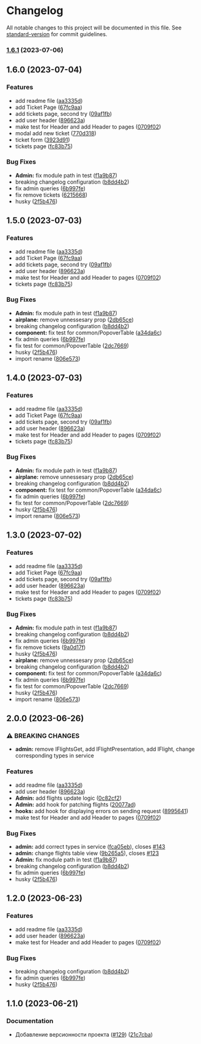 # Changelog

All notable changes to this project will be documented in this file. See [standard-version](https://github.com/conventional-changelog/standard-version) for commit guidelines.

### [1.6.1](https://gitlab.com/levotarayan98/airways/compare/v1.6.0...v1.6.1) (2023-07-06)

## 1.6.0 (2023-07-04)


### Features

* add readme file ([aa3335d](https://gitlab.com/levotarayan98/airways/commit/aa3335dee94fc97a422e12419bac5da6a82d0407))
* add Ticket Page ([67fc9aa](https://gitlab.com/levotarayan98/airways/commit/67fc9aaa74970176e0a269631191d1c5876667f7))
* add tickets page, second try ([09af1fb](https://gitlab.com/levotarayan98/airways/commit/09af1fbb13baf8fabd340f19ce3a1b56ff586752))
* add user header ([896623a](https://gitlab.com/levotarayan98/airways/commit/896623afd283f800e75052c6a5b25dfb900c00d9))
* make test for Header and add Header to pages ([0709f02](https://gitlab.com/levotarayan98/airways/commit/0709f029549cd7cdc73052bf894175212694767f))
* modal add new ticket ([770d318](https://gitlab.com/levotarayan98/airways/commit/770d318feb029e73861b63631aafe189c97ab928))
* ticket form ([3923d91](https://gitlab.com/levotarayan98/airways/commit/3923d91b7a0ca29682bc9d2fbf3f67e5fe6a8526))
* tickets page ([fc83b75](https://gitlab.com/levotarayan98/airways/commit/fc83b751c3079138d0fbaa122d8c0cd50ad406ed))


### Bug Fixes

* **Admin:** fix module path in test ([f1a9b87](https://gitlab.com/levotarayan98/airways/commit/f1a9b87277ff47b5a63404d4d23e7a2cff5d9290))
* breaking changelog configuration ([b8dd4b2](https://gitlab.com/levotarayan98/airways/commit/b8dd4b24ded5fb511d935cbc6ecd8628ed2ae88e))
* fix admin queries ([6b997fe](https://gitlab.com/levotarayan98/airways/commit/6b997fe3d4f17f2dbc0eed7469ee7b064f3d3d13))
* fix remove tickets ([6215668](https://gitlab.com/levotarayan98/airways/commit/621566830e702ee6c64cdf8be5a96b474bc9cea8))
* husky ([2f5b476](https://gitlab.com/levotarayan98/airways/commit/2f5b476cadf119fc525850abe28322e98d4349dd))

## 1.5.0 (2023-07-03)

### Features

- add readme file ([aa3335d](https://gitlab.com/levotarayan98/airways/commit/aa3335dee94fc97a422e12419bac5da6a82d0407))
- add Ticket Page ([67fc9aa](https://gitlab.com/levotarayan98/airways/commit/67fc9aaa74970176e0a269631191d1c5876667f7))
- add tickets page, second try ([09af1fb](https://gitlab.com/levotarayan98/airways/commit/09af1fbb13baf8fabd340f19ce3a1b56ff586752))
- add user header ([896623a](https://gitlab.com/levotarayan98/airways/commit/896623afd283f800e75052c6a5b25dfb900c00d9))
- make test for Header and add Header to pages ([0709f02](https://gitlab.com/levotarayan98/airways/commit/0709f029549cd7cdc73052bf894175212694767f))
- tickets page ([fc83b75](https://gitlab.com/levotarayan98/airways/commit/fc83b751c3079138d0fbaa122d8c0cd50ad406ed))

### Bug Fixes

- **Admin:** fix module path in test ([f1a9b87](https://gitlab.com/levotarayan98/airways/commit/f1a9b87277ff47b5a63404d4d23e7a2cff5d9290))
- **airplane:** remove unnessesary prop ([2db65ce](https://gitlab.com/levotarayan98/airways/commit/2db65ce3cb40fbafcbbab6fc9e544c7f3b2c34e1))
- breaking changelog configuration ([b8dd4b2](https://gitlab.com/levotarayan98/airways/commit/b8dd4b24ded5fb511d935cbc6ecd8628ed2ae88e))
- **component:** fix test for common/PopoverTable ([a34da6c](https://gitlab.com/levotarayan98/airways/commit/a34da6c2a28c758d88172ba742b5936abb9e8bf6))
- fix admin queries ([6b997fe](https://gitlab.com/levotarayan98/airways/commit/6b997fe3d4f17f2dbc0eed7469ee7b064f3d3d13))
- fix test for common/PopoverTable ([2dc7669](https://gitlab.com/levotarayan98/airways/commit/2dc7669726eb038becc43cc55e52aa1f2be8eb65))
- husky ([2f5b476](https://gitlab.com/levotarayan98/airways/commit/2f5b476cadf119fc525850abe28322e98d4349dd))
- import rename ([806e573](https://gitlab.com/levotarayan98/airways/commit/806e573051ff0463e71374b85d5f5ebdffac4748))

## 1.4.0 (2023-07-03)

### Features

- add readme file ([aa3335d](https://gitlab.com/levotarayan98/airways/commit/aa3335dee94fc97a422e12419bac5da6a82d0407))
- add Ticket Page ([67fc9aa](https://gitlab.com/levotarayan98/airways/commit/67fc9aaa74970176e0a269631191d1c5876667f7))
- add tickets page, second try ([09af1fb](https://gitlab.com/levotarayan98/airways/commit/09af1fbb13baf8fabd340f19ce3a1b56ff586752))
- add user header ([896623a](https://gitlab.com/levotarayan98/airways/commit/896623afd283f800e75052c6a5b25dfb900c00d9))
- make test for Header and add Header to pages ([0709f02](https://gitlab.com/levotarayan98/airways/commit/0709f029549cd7cdc73052bf894175212694767f))
- tickets page ([fc83b75](https://gitlab.com/levotarayan98/airways/commit/fc83b751c3079138d0fbaa122d8c0cd50ad406ed))

### Bug Fixes

- **Admin:** fix module path in test ([f1a9b87](https://gitlab.com/levotarayan98/airways/commit/f1a9b87277ff47b5a63404d4d23e7a2cff5d9290))
- **airplane:** remove unnessesary prop ([2db65ce](https://gitlab.com/levotarayan98/airways/commit/2db65ce3cb40fbafcbbab6fc9e544c7f3b2c34e1))
- breaking changelog configuration ([b8dd4b2](https://gitlab.com/levotarayan98/airways/commit/b8dd4b24ded5fb511d935cbc6ecd8628ed2ae88e))
- **component:** fix test for common/PopoverTable ([a34da6c](https://gitlab.com/levotarayan98/airways/commit/a34da6c2a28c758d88172ba742b5936abb9e8bf6))
- fix admin queries ([6b997fe](https://gitlab.com/levotarayan98/airways/commit/6b997fe3d4f17f2dbc0eed7469ee7b064f3d3d13))
- fix test for common/PopoverTable ([2dc7669](https://gitlab.com/levotarayan98/airways/commit/2dc7669726eb038becc43cc55e52aa1f2be8eb65))
- husky ([2f5b476](https://gitlab.com/levotarayan98/airways/commit/2f5b476cadf119fc525850abe28322e98d4349dd))
- import rename ([806e573](https://gitlab.com/levotarayan98/airways/commit/806e573051ff0463e71374b85d5f5ebdffac4748))

## 1.3.0 (2023-07-02)

### Features

- add readme file ([aa3335d](https://gitlab.com/levotarayan98/airways/commit/aa3335dee94fc97a422e12419bac5da6a82d0407))
- add Ticket Page ([67fc9aa](https://gitlab.com/levotarayan98/airways/commit/67fc9aaa74970176e0a269631191d1c5876667f7))
- add tickets page, second try ([09af1fb](https://gitlab.com/levotarayan98/airways/commit/09af1fbb13baf8fabd340f19ce3a1b56ff586752))
- add user header ([896623a](https://gitlab.com/levotarayan98/airways/commit/896623afd283f800e75052c6a5b25dfb900c00d9))
- make test for Header and add Header to pages ([0709f02](https://gitlab.com/levotarayan98/airways/commit/0709f029549cd7cdc73052bf894175212694767f))
- tickets page ([fc83b75](https://gitlab.com/levotarayan98/airways/commit/fc83b751c3079138d0fbaa122d8c0cd50ad406ed))

### Bug Fixes

- **Admin:** fix module path in test ([f1a9b87](https://gitlab.com/levotarayan98/airways/commit/f1a9b87277ff47b5a63404d4d23e7a2cff5d9290))
- breaking changelog configuration ([b8dd4b2](https://gitlab.com/levotarayan98/airways/commit/b8dd4b24ded5fb511d935cbc6ecd8628ed2ae88e))
- fix admin queries ([6b997fe](https://gitlab.com/levotarayan98/airways/commit/6b997fe3d4f17f2dbc0eed7469ee7b064f3d3d13))
- fix remove tickets ([9a0d17f](https://gitlab.com/levotarayan98/airways/commit/9a0d17f703a4d7000bbe1770d86b94d72cea8b25))
- husky ([2f5b476](https://gitlab.com/levotarayan98/airways/commit/2f5b476cadf119fc525850abe28322e98d4349dd))
- **airplane:** remove unnessesary prop ([2db65ce](https://gitlab.com/levotarayan98/airways/commit/2db65ce3cb40fbafcbbab6fc9e544c7f3b2c34e1))
- breaking changelog configuration ([b8dd4b2](https://gitlab.com/levotarayan98/airways/commit/b8dd4b24ded5fb511d935cbc6ecd8628ed2ae88e))
- **component:** fix test for common/PopoverTable ([a34da6c](https://gitlab.com/levotarayan98/airways/commit/a34da6c2a28c758d88172ba742b5936abb9e8bf6))
- fix admin queries ([6b997fe](https://gitlab.com/levotarayan98/airways/commit/6b997fe3d4f17f2dbc0eed7469ee7b064f3d3d13))
- fix test for common/PopoverTable ([2dc7669](https://gitlab.com/levotarayan98/airways/commit/2dc7669726eb038becc43cc55e52aa1f2be8eb65))
- husky ([2f5b476](https://gitlab.com/levotarayan98/airways/commit/2f5b476cadf119fc525850abe28322e98d4349dd))
- import rename ([806e573](https://gitlab.com/levotarayan98/airways/commit/806e573051ff0463e71374b85d5f5ebdffac4748))

## 2.0.0 (2023-06-26)

### ⚠ BREAKING CHANGES

- **admin:** remove IFlightsGet, add IFlightPresentation, add IFlight, change corresponding
  types in service

### Features

- add readme file ([aa3335d](https://gitlab.com/levotarayan98/airways/commit/aa3335dee94fc97a422e12419bac5da6a82d0407))
- add user header ([896623a](https://gitlab.com/levotarayan98/airways/commit/896623afd283f800e75052c6a5b25dfb900c00d9))
- **Admin:** add flights update logic ([0c82cf2](https://gitlab.com/levotarayan98/airways/commit/0c82cf21b33a0e4c22715480921447011bbf2fd0))
- **Admin:** add hook for patching flights ([20077ad](https://gitlab.com/levotarayan98/airways/commit/20077ad5850b6cf912cb394e8ae0bed4a694aad8))
- **hooks:** add hook for displaying errors on sending request ([8995641](https://gitlab.com/levotarayan98/airways/commit/8995641d961c2aeb850d6b229dd496c3d9d64c60))
- make test for Header and add Header to pages ([0709f02](https://gitlab.com/levotarayan98/airways/commit/0709f029549cd7cdc73052bf894175212694767f))

### Bug Fixes

- **admin:** add correct types in service ([fca05eb](https://gitlab.com/levotarayan98/airways/commit/fca05ebab802282f2dce20e62cdd3ba78aa7da1d)), closes [#143](https://gitlab.com/levotarayan98/airways/issues/143)
- **admin:** change flights table view ([9b265a5](https://gitlab.com/levotarayan98/airways/commit/9b265a5a687a17359715538b4fa36c42e318655c)), closes [#123](https://gitlab.com/levotarayan98/airways/issues/123)
- **Admin:** fix module path in test ([f1a9b87](https://gitlab.com/levotarayan98/airways/commit/f1a9b87277ff47b5a63404d4d23e7a2cff5d9290))
- breaking changelog configuration ([b8dd4b2](https://gitlab.com/levotarayan98/airways/commit/b8dd4b24ded5fb511d935cbc6ecd8628ed2ae88e))
- fix admin queries ([6b997fe](https://gitlab.com/levotarayan98/airways/commit/6b997fe3d4f17f2dbc0eed7469ee7b064f3d3d13))
- husky ([2f5b476](https://gitlab.com/levotarayan98/airways/commit/2f5b476cadf119fc525850abe28322e98d4349dd))

## 1.2.0 (2023-06-23)

### Features

- add readme file ([aa3335d](https://gitlab.levotarayan98.com/levotarayan98/airways/commit/aa3335dee94fc97a422e12419bac5da6a82d0407))
- add user header ([896623a](https://gitlab.levotarayan98.com/levotarayan98/airways/commit/896623afd283f800e75052c6a5b25dfb900c00d9))
- make test for Header and add Header to pages ([0709f02](https://gitlab.levotarayan98.com/levotarayan98/airways/commit/0709f029549cd7cdc73052bf894175212694767f))

### Bug Fixes

- breaking changelog configuration ([b8dd4b2](https://gitlab.levotarayan98.com/levotarayan98/airways/commit/b8dd4b24ded5fb511d935cbc6ecd8628ed2ae88e))
- fix admin queries ([6b997fe](https://gitlab.levotarayan98.com/levotarayan98/airways/commit/6b997fe3d4f17f2dbc0eed7469ee7b064f3d3d13))
- husky ([2f5b476](https://gitlab.levotarayan98.com/levotarayan98/airways/commit/2f5b476cadf119fc525850abe28322e98d4349dd))

## 1.1.0 (2023-06-21)

### Documentation

- Добавление версионности проекта ([#129](https://gitlab.com/levotarayan98/airways/-/issues/129)) ([21c7cba](https://gitlab.com/levotarayan98/airways/commit/21c7cbab14933d1b7277be422400fecc8dc15952))

